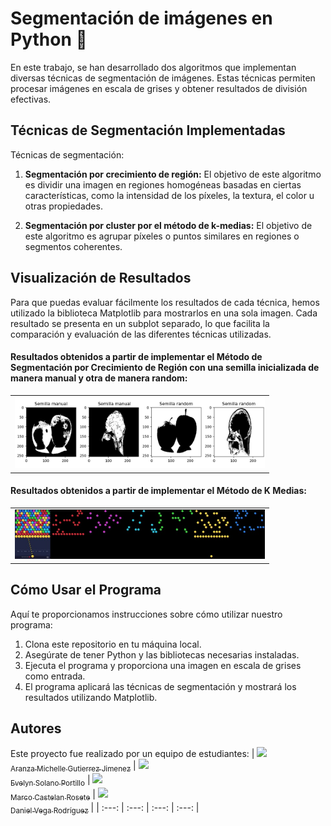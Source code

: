 # Segmentación de imágenes en Python 📸

En este trabajo, se han desarrollado dos algoritmos que implementan diversas técnicas de segmentación de imágenes. Estas técnicas permiten procesar imágenes en escala de grises y obtener resultados de división efectivas.

## Técnicas de Segmentación Implementadas
Técnicas de segmentación:

1. **Segmentación por crecimiento de región:** El objetivo de este algoritmo es dividir una imagen en regiones homogéneas basadas en ciertas características, como la intensidad de los píxeles, la textura, el color u otras propiedades.

2. **Segmentación por cluster por el método de k-medias:** El objetivo de este algoritmo es agrupar píxeles o puntos similares en regiones o segmentos coherentes.

## Visualización de Resultados
Para que puedas evaluar fácilmente los resultados de cada técnica, hemos utilizado la biblioteca Matplotlib para mostrarlos en una sola imagen. Cada resultado se presenta en un subplot separado, lo que facilita la comparación y evaluación de las diferentes técnicas utilizadas.


#### Resultados obtenidos a partir de implementar el Método de Segmentación por Crecimiento de Región con una semilla inicializada de manera manual y otra de manera random:

<table>
  <tr>
    <td align="center">
      <img src="/imagenesREADME/Imagen1.png" alt="Resultado 1" width="400"/>
    </td>
  </tr>
</table>


#### Resultados obtenidos a partir de implementar el Método de K Medias:
<table>
  <tr>
    <td align="center">
      <img src="/imagenesREADME/Imagen2.jpg" alt="Resultado 1" width="400"/>
    </td>
  </tr>
</table>

## Cómo Usar el Programa
Aquí te proporcionamos instrucciones sobre cómo utilizar nuestro programa:
1. Clona este repositorio en tu máquina local.
2. Asegúrate de tener Python y las bibliotecas necesarias instaladas.
3. Ejecuta el programa y proporciona una imagen en escala de grises como entrada.
4. El programa aplicará las técnicas de segmentación y mostrará los resultados utilizando Matplotlib.

## Autores
Este proyecto fue realizado por un equipo de estudiantes:
| [<img src="https://avatars.githubusercontent.com/u/113084234?v=4" width=115><br><sub>Aranza Michelle Gutierrez Jimenez</sub>](https://github.com/AranzaMich) |  [<img src="https://avatars.githubusercontent.com/u/113297618?v=4" width=115><br><sub>Evelyn Solano Portillo</sub>](https://github.com/Eveeelyyyn) |  [<img src="https://avatars.githubusercontent.com/u/112792541?v=4" width=115><br><sub>Marco Castelan Rosete</sub>](https://github.com/marco2220x) | [<img src="https://avatars.githubusercontent.com/u/113079687?v=4" width=115><br><sub>Daniel Vega Rodríguez</sub>](https://github.com/DanVer2002) |
| :---: | :---: | :---: | :---: |

